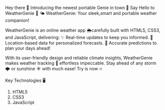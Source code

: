 Hey there 👋
Introducing the newest portable Genie in town 🤭 
Say Hello to WeatherGenie 🥶 
🌤️ WeatherGenie:
Your sleek,smart and portable weather companion!

WeatherGenie is an online weather app 🌦️carefully built with HTML5, CSS3, and JavaScript, delivering:
✨ Real-time updates to keep you informed.
📍 Location-based data for personalized forecasts.
📅 Accurate predictions to plan your days ahead!

With its user-friendly design and reliable climate insights, WeatherGenie makes weather tracking 🌈 effortless impeccable. Stay ahead of any storm 🌩️ or sunshine ☀️ with much ease!
Try is now 🔥

Key Technologies 🖥 
1. HTML5
2. CSS3
3. JavaScript 
